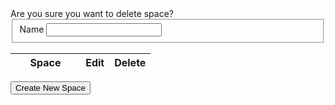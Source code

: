 
<script language='javascript'>
$(document).ready(function(){
    
    $("#confirmdelete").dialog({autoOpen: false,
                                width: 550,
                                modal: true});
                
    var confirmdelete = function(options){
        var options = $.extend({space: 'this',
                                ok: $.noop,
                                cancel: $.noop}, options);
        $("#confirmdelete > #space").text(options.space);
        $("#confirmdelete").dialog("option", "buttons", {'Ok': function(){
                                                                options.ok();
                                                                $(this).dialog("close");
                                                                },
                                                         'Cancel': function() {
                                                             options.cancel();
                                                             $(this).dialog("close");
                                                             }
                                                         });
        $("#confirmdelete").dialog("open");
    };
    
    
    
    var remotecall = function(options) {
        var options = $.extend({success: $.noop,
                                error: function(xhr, text, exc){
                                        alert("Got error while executing action: " + text);
                                        },
                                data: {}}, options);
                                    
        
        $.ajax({url: options.uri,
                dataType: 'json',
                data: options.data,
                success: options.success,
                error: options.error});
    };
    
    var listspaces = function(options) {
        var options = $.extend(options, {uri: LFW_CONFIG['uris']['listSpaces']});
        remotecall(options);
    };
    
    var deletespace = function(spacename, options){
        var options = $.extend(options, {uri: LFW_CONFIG['uris']['deleteSpace'],
                                        data: {name: spacename}});
        remotecall(options);
    };
    
    var createspace = function(spacename, options){
        var options = $.extend(options, {uri: LFW_CONFIG['uris']['createSpace'],
                                        data: {name: spacename}});
        remotecall(options);
    };
    
    console.log("Doing a list spaces call");
    
    var render = function(){
        listspaces({success: function(data){
                                var tbody = $("#spaceslist > tbody");
                                console.log("listspaces succeeded, rendering list...");
                                tbody.empty();
                                $.each(data, function(i, space){
                                    if (space == "Admin") return;
                                    
                                    tbody.append($("<tr>").append($("<td>").text(space))
                                                          .append($("<td>").append($('<a>', {style: 'cursor: pointer'}).data('space', space).text('edit').click(function() {
                                                                var space = $(this).data('space');
                                                                
                                                              })))
                                                          .append($("<td>").append($('<a>', {style: 'cursor: pointer'}).data('space', space).text('delete').click(function(){
                                                                var space = $(this).data('space');
                                                                confirmdelete({space: space,
                                                                         ok: function(){
                                                                             deletespace(space, {success: function(){
                                                                                    render();
                                                                                 }});
                                                                         }});
                                                              }))));
                                });
                            }});
    };

    $("#createform").dialog({autoOpen: false,
                width: 550,
                modal: true,
                buttons: {"Create Space": function(){
                                $dialog = $(this);
                                $input = $(this).find("input").removeClass("ui-state-error");
                                
                                var spacename = $.trim($(this).find("#name").val());
                                if (spacename == ""){
                                    $input.addClass("ui-state-error");
                                    return;
                                }
                                
                                createspace(spacename, {success: function(){
                                    render();
                                    $dialog.dialog("close");
                                }, error: function(){
                                    alert("Failed to create space");
                                    $dialog.dialog("close");
                                }});
                            },
                            
                          "Cancel": function(){
                              $(this).dialog("close");
                            }}});
    
    $("#createspace").button().click(function(){
        $("#createform").dialog("open");
    });


    render();
});

function createspace() {
    alert('Hello');
}
</script>

<div id='confirmdelete' title='Delete Space'>
Are you sure you want to delete <b id='space'></b> space?
</div>

<div id="createform" title="Create new space">
    <form>
    <fieldset>
        <label for="name">Name</label>
        <input type="text" name="name" id="name" class="text ui-widget-content ui-corner-all " />
    </fieldset>
    </form>
</div>

<table id='spaceslist' style='width: 80%;'>
<thead>
    <tr>
        <th style='width: 50%;'>Space</th>
        <th>Edit</th>
        <th>Delete</th>
    </tr>
</thead>
<tbody>
</tbody>
</table>

<button id='createspace'>Create New Space</button>
